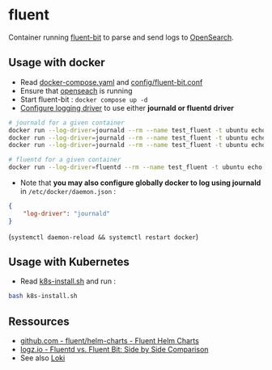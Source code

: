 # fluent

Container running [fluent-bit](https://docs.fluentbit.io/manual/installation/docker) to parse and send logs to [OpenSearch](../opensearch/README.md).

## Usage with docker

* Read [docker-compose.yaml](docker-compose.yaml) and [config/fluent-bit.conf](config/fluent-bit.conf)
* Ensure that [openseach](../opensearch/README.md) is running
* Start fluent-bit : `docker compose up -d`
* [Configure logging driver](https://docs.docker.com/config/containers/logging/configure/) to use either **journald or fluentd driver**

```bash
# journald for a given container
docker run --log-driver=journald --rm --name test_fluent -t ubuntu echo "Testing a raw log message"
docker run --log-driver=journald --rm --name test_fluent -t ubuntu echo '{"content":"Testing a JSON log message","label":"meuh"}'
docker run --log-driver=journald --rm --name test_fluent -t ubuntu echo '{"content":"Testing a JSON \r\n multiple line \r\n log message","label":"meuh"}'

# fluentd for a given container
docker run --log-driver=fluentd --rm --name test_fluent -t ubuntu echo '{"content":"Testing a JSON log message","label":"meuh"}'
```

* Note that **you may also configure globally docker to log using journald** in `/etc/docker/daemon.json` :

```json
{
    "log-driver": "journald"
}
```

(`systemctl daemon-reload && systemctl restart docker`)

## Usage with Kubernetes

* Read [k8s-install.sh](k8s-install.sh) and run :

```bash
bash k8s-install.sh
```

## Ressources

* [github.com - fluent/helm-charts - Fluent Helm Charts](https://github.com/fluent/helm-charts#readme)
* [logz.io - Fluentd vs. Fluent Bit: Side by Side Comparison](https://logz.io/blog/fluentd-vs-fluent-bit/)
* See also [Loki](../loki/README.md)
